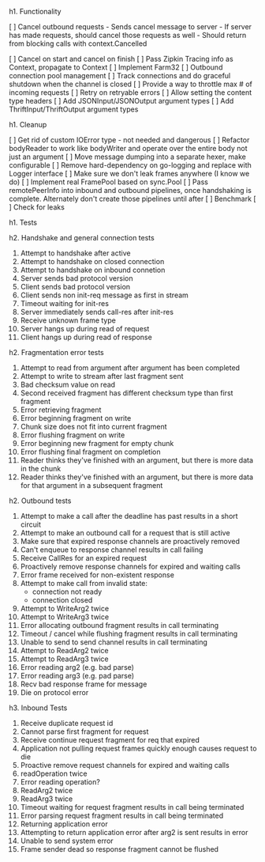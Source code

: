 h1. Functionality

[ ] Cancel outbound requests
    - Sends cancel message to server
    - If server has made requests, should cancel those requests as well
    - Should return from blocking calls with context.Cancelled

[ ] Cancel on start and cancel on finish
[ ] Pass Zipkin Tracing info as Context, propagate to Context
[ ] Implement Farm32
[ ] Outbound connection pool management
[ ] Track connections and do graceful shutdown when the channel is closed
[ ] Provide a way to throttle max # of incoming requests
[ ] Retry on retryable errors
[ ] Allow setting the content type headers
[ ] Add JSONInput/JSONOutput argument types
[ ] Add ThriftInput/ThriftOutput argument types

h1. Cleanup

[ ] Get rid of custom IOError type - not needed and dangerous
[ ] Refactor bodyReader to work like bodyWriter and operate over the entire body not just an argument
[ ] Move message dumping into a separate hexer, make configurable
[ ] Remove hard-dependency on go-logging and replace with Logger interface
[ ] Make sure we don't leak frames anywhere (I know we do)
[ ] Implement real FramePool based on sync.Pool
[ ] Pass remotePeerInfo into inbound and outbound pipelines, once handshaking is complete.  Alternately don't create those pipelines until after 
[ ] Benchmark
[ ] Check for leaks

h1. Tests

h2. Handshake and general connection tests

1. Attempt to handshake after active
2. Attempt to handshake on closed connection
3. Attempt to handshake on inbound connetion
4. Server sends bad protocol version
5. Client sends bad protocol version
5. Client sends non init-req message as first in stream
6. Timeout waiting for init-res
7. Server immediately sends call-res after init-res
8. Receive unknown frame type
9. Server hangs up during read of request
10. Client hangs up during read of response

h2. Fragmentation error tests

1. Attempt to read from argument after argument has been completed
2. Attempt to write to stream after last fragment sent
3. Bad checksum value on read
4. Second received fragment has different checksum type than first fragment
5. Error retrieving fragment
6. Error beginning fragment on write
7. Chunk size does not fit into current fragment
8. Error flushing fragment on write
9. Error beginning new fragment for empty chunk
10. Error flushing final fragment on completion
11. Reader thinks they've finished with an argument, but there is more data in the chunk
12. Reader thinks they've finished with an argument, but there is more data for that argument in a subsequent fragment


h2. Outbound tests

1. Attempt to make a call after the deadline has past results in a short circuit
2. Attempt to make an outbound call for a request that is still active
3. Make sure that expired response channels are proactively removed
4. Can't enqueue to response channel results in call failing
5. Receive CallRes for an expired request
6. Proactively remove response channels for expired and waiting calls
7. Error frame received for non-existent response
8. Attempt to make call from invalid state:
    * connection not ready
    * connection closed
9. Attempt to WriteArg2 twice
10. Attempt to WriteArg3 twice
11. Error allocating outbound fragment results in call terminating
12. Timeout / cancel while flushing fragment results in call terminating
13. Unable to send to send channel results in call terminating
14. Attempt to ReadArg2 twice
15. Attempt to ReadArg3 twice
16. Error reading arg2 (e.g. bad parse)
17. Error reading arg3 (e.g. pad parse)
18. Recv bad response frame for message
19. Die on protocol error

h3. Inbound Tests

1. Receive duplicate request id
2. Cannot parse first fragment for request
3. Receive continue request fragment for req that expired
4. Application not pulling request frames quickly enough causes request to die
5. Proactive remove request channels for expired and waiting calls
6. readOperation twice
7. Error reading operation?
8. ReadArg2 twice
9. ReadArg3 twice
10. Timeout waiting for request fragment results in call being terminated
11. Error parsing request fragment results in call being terminated
12. Returning application error
13. Attempting to return application error after arg2 is sent results in error
14. Unable to send system error 
15. Frame sender dead so response fragment cannot be flushed


